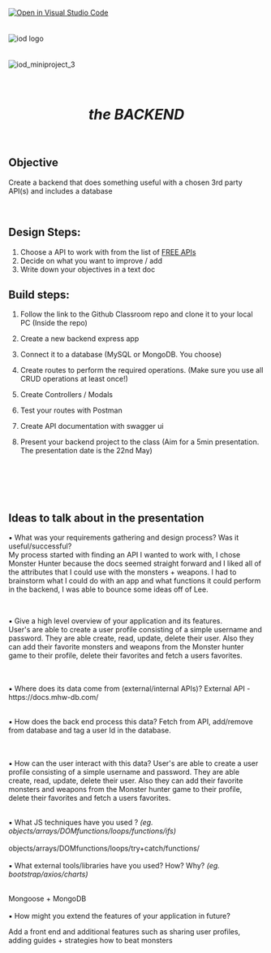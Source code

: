 [![Open in Visual Studio Code](https://classroom.github.com/assets/open-in-vscode-718a45dd9cf7e7f842a935f5ebbe5719a5e09af4491e668f4dbf3b35d5cca122.svg)](https://classroom.github.com/online_ide?assignment_repo_id=11095716&assignment_repo_type=AssignmentRepo)
</br></br></br>
![iod logo](https://x4w8f4y8.rocketcdn.me/wp-content/uploads/2020/05/iod_h_tp_white_c.png)
</br></br></br>
![iod_miniproject_3](https://i.ibb.co/Gx5cNRS/Screenshot-2023-05-03-at-11-12-47-PM.png)
</br></br></br>

<div align="center">

# _the BACKEND_

</div>

</br>

## Objective

Create a backend that does something useful with a chosen 3rd party API(s) and includes a database

<br>

## Design Steps:

1. Choose a API to work with from the list of [FREE APIs](https://docs.google.com/spreadsheets/d/15iDpjqyBkSse9wcN7vvQvORBvX8P_ivAjm-iKXp776Y/edit#gid=0)
2. Decide on what you want to improve / add
3. Write down your objectives in a text doc

## Build steps:

1. Follow the link to the Github Classroom repo and clone it to your local PC
   (Inside the repo)
2. Create a new backend express app
3. Connect it to a database (MySQL or MongoDB. You choose)
4. Create routes to perform the required operations. (Make sure you use all CRUD operations at least once!)
5. Create Controllers / Modals
6. Test your routes with Postman
7. Create API documentation with swagger ui

8. Present your backend project to the class (Aim for a 5min presentation. The presentation date is the 22nd May)

<br><br><br><br>

## Ideas to talk about in the presentation

▪ What was your requirements gathering and design process? Was it useful/successful?
</br>
My process started with finding an API I wanted to work with, I chose Monster Hunter because the docs seemed straight forward and I liked all of the attributes that I could use with the monsters + weapons. I had to brainstorm what I could do with an app and what functions it could perform in the backend, I was able to bounce some ideas off of Lee.

</br>

▪ Give a high level overview of your application and its features.
</br>
User's are able to create a user profile consisting of a simple username and password. They are able create, read, update, delete their user. Also they can add their favorite monsters and weapons from the Monster hunter game to their profile, delete their favorites and fetch a users favorites.

</br>
</br>
▪ Where does its data come from (external/internal APIs)?
External API - https://docs.mhw-db.com/
</br>
</br>

▪ How does the back end process this data?
Fetch from API, add/remove from database and tag a user Id in the database.

</br>
</br>
▪ How can the user interact with this data?
User's are able to create a user profile consisting of a simple username and password. They are able create, read, update, delete their user. Also they can add their favorite monsters and weapons from the Monster hunter game to their profile, delete their favorites and fetch a users favorites.
</br>
</br>

▪ What JS techniques have you used ?
_(eg. objects/arrays/DOMfunctions/loops/functions/ifs)_
</br>
</br>
objects/arrays/DOMfunctions/loops/try+catch/functions/
</br>
</br>
▪ What external tools/libraries have you used? How? Why?
_(eg. bootstrap/axios/charts)_

</br>
Mongoose + MongoDB
</br>
</br>
▪ How might you extend the features of your application in future?

Add a front end and additional features such as sharing user profiles, adding guides + strategies how to beat monsters
</br>
</br></br></br></br></br>
